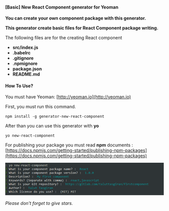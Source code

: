 #### [Basic] New React Component generator for Yeoman

**You can create your own component package with this generator.**

**This generator create basic files for React Component package writing.**

The following files are for the creating React component
-  **src/index.js**
-  **.babelrc**
-  **.gitignore**
-  **.npmignore**
-  **package.json**
-  **README.md**


#### How To Use?

You must have Yeoman: [http://yeoman.io](http://yeoman.io)

First, you must run this command.

    npm install -g generator-new-react-component

After than you can use this generator with **yo**

    yo new-react-component

For publishing your package you must read **npm** documents : [https://docs.npmjs.com/getting-started/publishing-npm-packages](https://docs.npmjs.com/getting-started/publishing-npm-packages)
<p align="center">
<img src="https://github.com/taluttasgiran/new-react-component/raw/master/res.png" />
</p>

*Please don't forget to give stars.*
